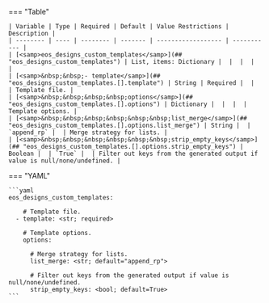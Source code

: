 <!--
  ~ Copyright (c) 2023 Arista Networks, Inc.
  ~ Use of this source code is governed by the Apache License 2.0
  ~ that can be found in the LICENSE file.
  -->
=== "Table"

    | Variable | Type | Required | Default | Value Restrictions | Description |
    | -------- | ---- | -------- | ------- | ------------------ | ----------- |
    | [<samp>eos_designs_custom_templates</samp>](## "eos_designs_custom_templates") | List, items: Dictionary |  |  |  |  |
    | [<samp>&nbsp;&nbsp;- template</samp>](## "eos_designs_custom_templates.[].template") | String | Required |  |  | Template file. |
    | [<samp>&nbsp;&nbsp;&nbsp;&nbsp;options</samp>](## "eos_designs_custom_templates.[].options") | Dictionary |  |  |  | Template options. |
    | [<samp>&nbsp;&nbsp;&nbsp;&nbsp;&nbsp;&nbsp;list_merge</samp>](## "eos_designs_custom_templates.[].options.list_merge") | String |  | `append_rp` |  | Merge strategy for lists. |
    | [<samp>&nbsp;&nbsp;&nbsp;&nbsp;&nbsp;&nbsp;strip_empty_keys</samp>](## "eos_designs_custom_templates.[].options.strip_empty_keys") | Boolean |  | `True` |  | Filter out keys from the generated output if value is null/none/undefined. |

=== "YAML"

    ```yaml
    eos_designs_custom_templates:

        # Template file.
      - template: <str; required>

        # Template options.
        options:

          # Merge strategy for lists.
          list_merge: <str; default="append_rp">

          # Filter out keys from the generated output if value is null/none/undefined.
          strip_empty_keys: <bool; default=True>
    ```
